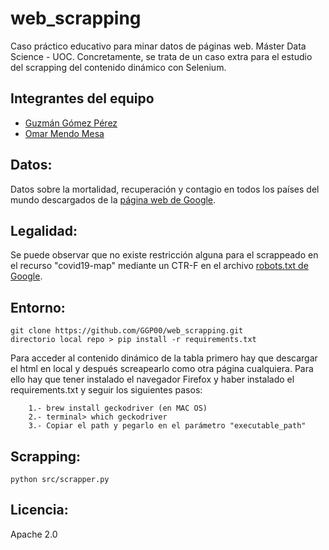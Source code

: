 # web_scrapping
Caso práctico educativo para minar datos de páginas web. Máster Data Science - UOC. Concretamente, se trata de un caso extra para el estudio del scrapping del contenido dinámico con Selenium.

## Integrantes del equipo

* [Guzmán Gómez Pérez](https://github.com/GGP00)
* [Omar Mendo Mesa](https://github.com/beejeke)

## Datos:

Datos sobre la mortalidad, recuperación y contagio en todos los países del mundo descargados de la [página web de Google](https://www.google.com/covid19-map/?hl=es).

## Legalidad:

Se puede observar que no existe restricción alguna para el  scrappeado en el recurso "covid19-map" mediante un CTR-F en el archivo [robots.txt de Google](https://www.google.com/robots.txt).

## Entorno:
```
git clone https://github.com/GGP00/web_scrapping.git
directorio local repo > pip install -r requirements.txt
```
Para acceder al contenido dinámico de la tabla primero hay que descargar el html en local y después screapearlo como otra página cualquiera. Para ello  hay que tener instalado el navegador Firefox y haber instalado el requirements.txt y seguir los siguientes pasos:

```
    1.- brew install geckodriver (en MAC OS)
    2.- terminal> which geckodriver
    3.- Copiar el path y pegarlo en el parámetro "executable_path"
```

## Scrapping:

```python src/scrapper.py```

## Licencia:

Apache 2.0
